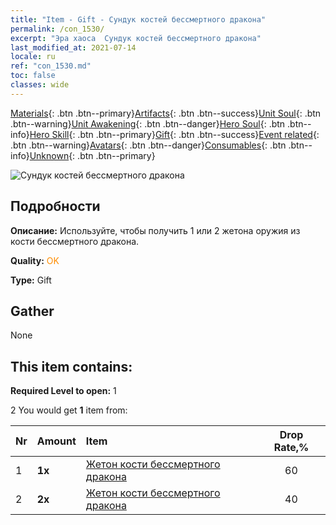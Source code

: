 ```yaml
---
title: "Item - Gift - Сундук костей бессмертного дракона"
permalink: /con_1530/
excerpt: "Эра хаоса  Сундук костей бессмертного дракона"
last_modified_at: 2021-07-14
locale: ru
ref: "con_1530.md"
toc: false
classes: wide
---
```

 [Materials](/ItemsRU/){: .btn .btn--primary}[Artifacts](/ItemsRU/Artifacts/){: .btn .btn--success}[Unit Soul](/ItemsRU/UnitSoul/){: .btn .btn--warning}[Unit Awakening](/ItemsRU/UnitAwakening/){: .btn .btn--danger}[Hero Soul](/ItemsRU/HeroSoul/){: .btn .btn--info}[Hero Skill](/ItemsRU/HeroSkill/){: .btn .btn--primary}[Gift](/ItemsRU/Gift/){: .btn .btn--success}[Event related](/ItemsRU/Events/){: .btn .btn--warning}[Avatars](/ItemsRU/Avatars/){: .btn .btn--danger}[Consumables](/ItemsRU/Consumables/){: .btn .btn--info}[Unknown](/ItemsRU/Unknown/){: .btn .btn--primary}

 ![Сундук костей бессмертного дракона](/images/t/i_907144.png)

## Подробности
 **Описание:** Используйте, чтобы получить 1 или 2 жетона оружия из кости бессмертного дракона.

 **Quality:** <span style="color: #FF8C00">OK</span>

 **Type:** Gift

## Gather

  None

## This item contains:

 **Required Level to open:** 1

 2 You would get **1** item  from:

  | Nr | Amount |     Item    | Drop Rate,% |
  |:---|:-------|:------------|:---------:|
  | 1 |  **1x** | [Жетон кости бессмертного дракона](/ItemsRU/con_980/) | 60 | 
  | 2 |  **2x** | [Жетон кости бессмертного дракона](/ItemsRU/con_980/) | 40 | 
